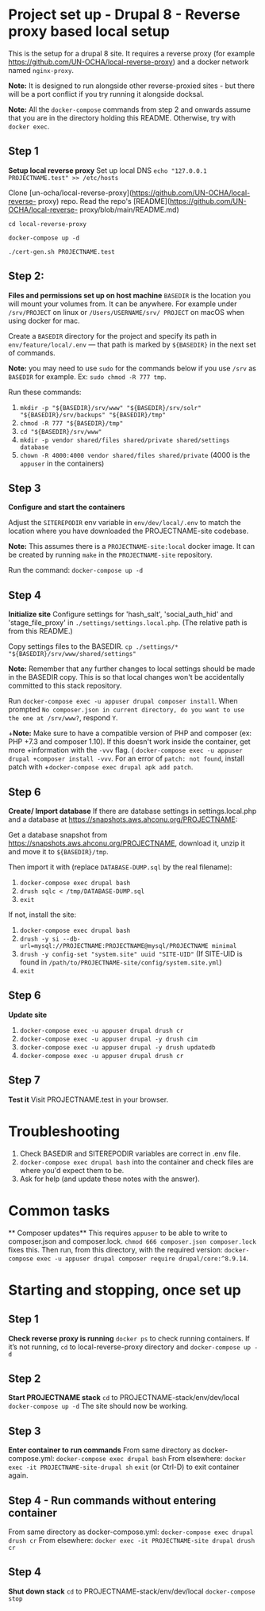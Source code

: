 # Project set up - Drupal 8 - Reverse proxy based local setup

This is the setup for a drupal 8 site. It requires a reverse proxy
(for example https://github.com/UN-OCHA/local-reverse-proxy) and a docker
network named `nginx-proxy`.

**Note:** It is designed to run alongside other reverse-proxied sites - but
there will be a port conflict if you try running it alongside docksal.

**Note:** All the `docker-compose` commands from step 2 and onwards assume that
you are in the directory holding this README. Otherwise, try with `docker exec`.

## Step 1
**Setup local reverse proxy**
Set up local DNS
`echo "127.0.0.1 PROJECTNAME.test" >> /etc/hosts`

Clone [un-ocha/local-reverse-proxy](https://github.com/UN-OCHA/local-reverse-
proxy) repo. Read the repo's [README](https://github.com/UN-OCHA/local-reverse-
proxy/blob/main/README.md)

`cd local-reverse-proxy`

`docker-compose up -d`

`./cert-gen.sh PROJECTNAME.test`

## Step 2:
**Files and permissions set up on host machine**
`BASEDIR` is the location you will mount your volumes from. It can be anywhere.
For example under `/srv/PROJECT` on linux or `/Users/USERNAME/srv/
PROJECT` on macOS when using docker for mac.

Create a `BASEDIR` directory for the project and specify its path in
`env/feature/local/.env` — that path is marked by `${BASEDIR}` in the next set
of commands.

**Note:** you may need to use `sudo` for the commands below if you use `/srv`
as `BASEDIR` for example. Ex: `sudo chmod -R 777 tmp`.

Run these commands:

1. `mkdir -p "${BASEDIR}/srv/www" "${BASEDIR}/srv/solr" "${BASEDIR}/srv/backups" "${BASEDIR}/tmp"`
2. `chmod -R 777 "${BASEDIR}/tmp"`
3. `cd "${BASEDIR}/srv/www"`
4. `mkdir -p vendor shared/files shared/private shared/settings database`
5. `chown -R 4000:4000 vendor shared/files shared/private` (4000 is the
`appuser` in the containers)


## Step 3
**Configure and start the containers**

Adjust the `SITEREPODIR` env variable in `env/dev/local/.env` to match the
location where you have downloaded the PROJECTNAME-site codebase.

**Note:** This assumes there is a `PROJECTNAME-site:local` docker image. It
can be created by running `make` in the `PROJECTNAME-site` repository.

Run the command:
`docker-compose up -d`


## Step 4
**Initialize site**
Configure settings for 'hash_salt', 'social_auth_hid' and 'stage_file_proxy' in
`./settings/settings.local.php`. (The relative path is from this README.)

Copy settings files to the BASEDIR.
`cp ./settings/* "${BASEDIR}/srv/www/shared/settings"`

**Note:** Remember that any further changes to local settings should be made in
the BASEDIR copy. This is so that local changes won't be accidentally
committed to this stack repository.

Run `docker-compose exec -u appuser drupal composer install`.
When prompted `No composer.json in current directory, do you want to use the
one at /srv/www?`, respond `Y`.

+**Note:** Make sure to have a compatible version of PHP and composer (ex: PHP
+7.3 and composer 1.10). If this doesn't work inside the container, get more
+information with the `-vvv` flag. ( `docker-compose exec -u appuser drupal
+composer install -vvv`. For an error of `patch: not found`, install patch with
+`docker-compose exec drupal apk add patch`.


## Step 6
**Create/ Import database**
If there are database settings in settings.local.php and a database at
https://snapshots.aws.ahconu.org/PROJECTNAME:

Get a database snapshot from https://snapshots.aws.ahconu.org/PROJECTNAME,
download it, unzip it and move it to `${BASEDIR}/tmp`.

Then import it with (replace `DATABASE-DUMP.sql` by the real filename):

1. `docker-compose exec drupal bash`
2. `drush sqlc < /tmp/DATABASE-DUMP.sql`
3. `exit`

If not, install the site:
1. `docker-compose exec drupal bash`
2. `drush -y si --db-url=mysql://PROJECTNAME:PROJECTNAME@mysql/PROJECTNAME
minimal`
3. `drush -y config-set "system.site" uuid "SITE-UID"` (If SITE-UID is found
in `/path/to/PROJECTNAME-site/config/system.site.yml`)
3. `exit`


## Step 6
**Update site**

1. `docker-compose exec -u appuser drupal drush cr`
2. `docker-compose exec -u appuser drupal -y drush cim`
3. `docker-compose exec -u appuser drupal -y drush updatedb`
4. `docker-compose exec -u appuser drupal drush cr`


## Step 7
**Test it**
Visit PROJECTNAME.test in your browser.


# Troubleshooting
1. Check BASEDIR and SITEREPODIR variables are correct in .env file.
2. `docker-compose exec drupal bash` into the container and check files are
where you'd expect them to be.
3. Ask for help (and update these notes with the answer).


# Common tasks
** Composer updates**
This requires `appuser` to be able to write to composer.json and composer.lock.
`chmod 666 composer.json composer.lock` fixes this. Then run, from this
directory, with the required version:
`docker-compose exec -u appuser drupal composer require drupal/core:^8.9.14`.


# Starting and stopping, once set up

## Step 1
**Check reverse proxy is running**
`docker ps` to check running containers.
If it’s not running, `cd` to local-reverse-proxy directory and
`docker-compose up -d`

## Step 2
**Start PROJECTNAME stack**
`cd` to PROJECTNAME-stack/env/dev/local
`docker-compose up -d`
The site should now be working.

## Step 3
**Enter container to run commands**
From same directory as docker-compose.yml:
`docker-compose exec drupal bash`
From elsewhere:
`docker exec -it PROJECTNAME-site-drupal sh`
`exit` (or Ctrl-D) to exit container again.

## Step 4 - Run commands without entering container
From same directory as docker-compose.yml:
`docker-compose exec drupal drush cr`
From elsewhere:
`docker exec -it PROJECTNAME-site drupal drush cr`

## Step 4
**Shut down stack**
`cd` to PROJECTNAME-stack/env/dev/local
`docker-compose stop`

